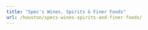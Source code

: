 ```yaml
---
title: "Spec's Wines, Spirits & Finer Foods"
url: /houston/specs-wines-spirits-and-finer-foods/
---
```

